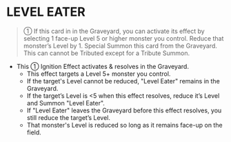 
# LEVEL EATER  
> ① If this card in in the Graveyard, you can activate its effect by selecting 1 face-up Level 5 or higher monster you control. Reduce that monster’s Level by 1. Special Summon this card from the Graveyard. This can cannot be Tributed except for a Tribute Summon.

*   This ① Ignition Effect activates & resolves in the Graveyard.
    *   This effect targets a Level 5+ monster you control.
    *   If the target's Level cannot be reduced, "Level Eater" remains in the Graveyard.
    *   If the target’s Level is <5 when this effect resolves, reduce it’s Level and Summon "Level Eater".
    *   If "Level Eater" leaves the Graveyard before this effect resolves, you still reduce the target’s Level.
    *   That monster's Level is reduced so long as it remains face-up on the field.

  